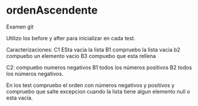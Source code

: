# ordenAscendente
Examen git

Utilizo los before y after para inicializar en cada test.

Caracterizaciones:
C1 ESta vacia la lista
 	B1 compruebo la lista vacia
 	b2 compuebo un elemento vacio
 	B3 compuebo que esta rellena
 	
C2: compuebo numeros negativos
	B1 todos los números positivos
	B2 todos los números negativos.
	

En los test compruebo el orden con números negativos y positivos y compruebo que salte excepcion cuando la lista tiene algun elemento null o esta vacía.
